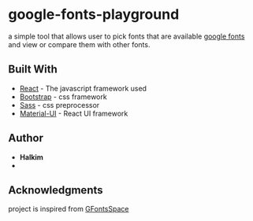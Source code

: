 # google-fonts-playground
a simple tool that allows user to pick fonts that are available [google fonts](fonts.google.com) and view or compare them with other fonts.

## Built With

* [React](http://reactjs.org/) - The javascript framework used
* [Bootstrap](https://getbootstrap.com/) - css framework
* [Sass](https://sass-lang.com/) - css preprocessor
* [Material-UI](https://material-ui.com/) - React UI framework

## Author

* **Halkim**
* 
## Acknowledgments

project is inspired from [GFontsSpace](https://github.com/pankajladhar/GFontsSpace)
